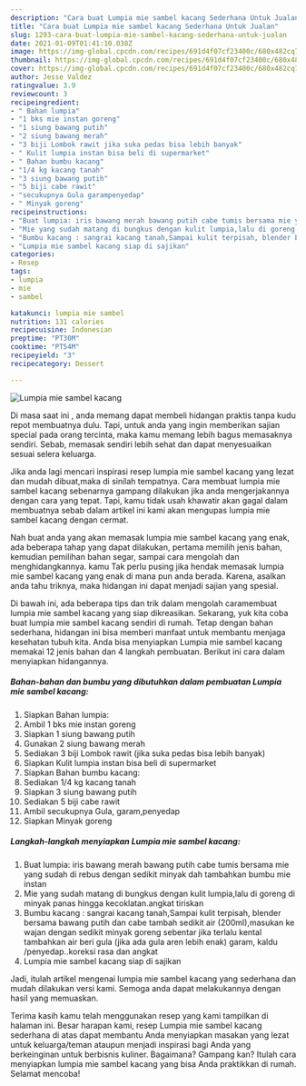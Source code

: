 ```yaml
---
description: "Cara buat Lumpia mie sambel kacang Sederhana Untuk Jualan"
title: "Cara buat Lumpia mie sambel kacang Sederhana Untuk Jualan"
slug: 1293-cara-buat-lumpia-mie-sambel-kacang-sederhana-untuk-jualan
date: 2021-01-09T01:41:10.038Z
image: https://img-global.cpcdn.com/recipes/691d4f07cf23400c/680x482cq70/lumpia-mie-sambel-kacang-foto-resep-utama.jpg
thumbnail: https://img-global.cpcdn.com/recipes/691d4f07cf23400c/680x482cq70/lumpia-mie-sambel-kacang-foto-resep-utama.jpg
cover: https://img-global.cpcdn.com/recipes/691d4f07cf23400c/680x482cq70/lumpia-mie-sambel-kacang-foto-resep-utama.jpg
author: Jesse Valdez
ratingvalue: 3.9
reviewcount: 3
recipeingredient:
- " Bahan lumpia"
- "1 bks mie instan goreng"
- "1 siung bawang putih"
- "2 siung bawang merah"
- "3 biji Lombok rawit jika suka pedas bisa lebih banyak"
- " Kulit lumpia instan bisa beli di supermarket"
- " Bahan bumbu kacang"
- "1/4 kg kacang tanah"
- "3 siung bawang putih"
- "5 biji cabe rawit"
- "secukupnya Gula garampenyedap"
- " Minyak goreng"
recipeinstructions:
- "Buat lumpia: iris bawang merah bawang putih cabe tumis bersama mie yang sudah di rebus dengan sedikit minyak dah tambahkan bumbu mie instan"
- "Mie yang sudah matang di bungkus dengan kulit lumpia,lalu di goreng di minyak panas hingga kecoklatan.angkat tiriskan"
- "Bumbu kacang : sangrai kacang tanah,Sampai kulit terpisah, blender bersama bawang putih dan cabe tambah sedikit air (200ml),masukan ke wajan dengan sedikit minyak goreng sebentar jika terlalu kental tambahkan air beri gula (jika ada gula aren lebih enak) garam, kaldu /penyedap..koreksi rasa dan angkat"
- "Lumpia mie sambel kacang siap di sajikan"
categories:
- Resep
tags:
- lumpia
- mie
- sambel

katakunci: lumpia mie sambel 
nutrition: 131 calories
recipecuisine: Indonesian
preptime: "PT30M"
cooktime: "PT54M"
recipeyield: "3"
recipecategory: Dessert

---
```



![Lumpia mie sambel kacang](https://img-global.cpcdn.com/recipes/691d4f07cf23400c/680x482cq70/lumpia-mie-sambel-kacang-foto-resep-utama.jpg)

Di masa  saat ini , anda memang dapat membeli hidangan praktis tanpa kudu repot membuatnya dulu. Tapi, untuk anda yang ingin memberikan sajian special pada orang tercinta, maka kamu memang lebih bagus memasaknya sendiri. Sebab, memasak sendiri lebih sehat dan dapat menyesuaikan sesuai selera keluarga.

Jika anda lagi mencari inspirasi resep lumpia mie sambel kacang yang lezat dan mudah dibuat,maka di sinilah tempatnya. Cara membuat lumpia mie sambel kacang  sebenarnya gampang dilakukan jika anda mengerjakannya dengan cara yang tepat. Tapi, kamu tidak usah khawatir akan gagal dalam membuatnya 
sebab dalam artikel ini kami akan mengupas lumpia mie sambel kacang dengan cermat.  



Nah buat anda yang akan memasak lumpia mie sambel kacang yang enak, ada beberapa tahap yang dapat dilakukan, pertama memilih jenis bahan, kemudian pemilihan bahan segar, sampai cara mengolah dan menghidangkannya. kamu Tak perlu pusing jika hendak memasak lumpia mie sambel kacang yang enak di mana pun anda berada. Karena, asalkan anda  tahu triknya, maka hidangan ini dapat menjadi sajian yang spesial.

Di bawah ini, ada beberapa tips dan trik dalam mengolah caramembuat lumpia mie sambel kacang yang siap dikreasikan. Sekarang, yuk kita coba buat lumpia mie sambel kacang sendiri di rumah. Tetap dengan bahan sederhana, hidangan ini bisa memberi manfaat untuk membantu menjaga kesehatan tubuh kita. Anda bisa menyiapkan Lumpia mie sambel kacang memakai 12 jenis bahan dan 4 langkah pembuatan. Berikut ini cara dalam menyiapkan hidangannya.

<!--inarticleads1-->

##### Bahan-bahan dan bumbu yang dibutuhkan dalam pembuatan Lumpia mie sambel kacang:

1. Siapkan  Bahan lumpia:
1. Ambil 1 bks mie instan goreng
1. Siapkan 1 siung bawang putih
1. Gunakan 2 siung bawang merah
1. Sediakan 3 biji Lombok rawit (jika suka pedas bisa lebih banyak)
1. Siapkan  Kulit lumpia instan bisa beli di supermarket
1. Siapkan  Bahan bumbu kacang:
1. Sediakan 1/4 kg kacang tanah
1. Siapkan 3 siung bawang putih
1. Sediakan 5 biji cabe rawit
1. Ambil secukupnya Gula, garam,penyedap
1. Siapkan  Minyak goreng




<!--inarticleads2-->

##### Langkah-langkah menyiapkan Lumpia mie sambel kacang:

1. Buat lumpia: iris bawang merah bawang putih cabe tumis bersama mie yang sudah di rebus dengan sedikit minyak dah tambahkan bumbu mie instan
1. Mie yang sudah matang di bungkus dengan kulit lumpia,lalu di goreng di minyak panas hingga kecoklatan.angkat tiriskan
1. Bumbu kacang : sangrai kacang tanah,Sampai kulit terpisah, blender bersama bawang putih dan cabe tambah sedikit air (200ml),masukan ke wajan dengan sedikit minyak goreng sebentar jika terlalu kental tambahkan air beri gula (jika ada gula aren lebih enak) garam, kaldu /penyedap..koreksi rasa dan angkat
1. Lumpia mie sambel kacang siap di sajikan




Jadi, itulah artikel mengenai  lumpia mie sambel kacang  yang sederhana dan mudah dilakukan versi kami. Semoga anda dapat melakukannya dengan hasil yang memuaskan. 

Terima kasih kamu telah menggunakan resep yang kami tampilkan di halaman ini. Besar harapan kami, resep  Lumpia mie sambel kacang sederhana di atas dapat membantu Anda menyiapkan masakan yang lezat untuk keluarga/teman ataupun menjadi inspirasi bagi Anda yang berkeinginan untuk berbisnis kuliner. Bagaimana? Gampang kan? Itulah cara menyiapkan lumpia mie sambel kacang yang bisa Anda praktikkan di rumah. Selamat mencoba!


